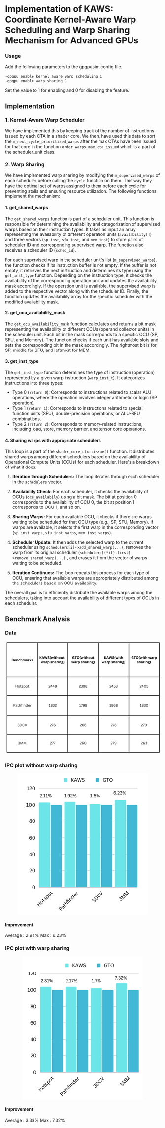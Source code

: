 # Implementation of KAWS: Coordinate Kernel-Aware Warp Scheduling and Warp Sharing Mechanism for Advanced GPUs

### Usage
Add the following parameters to the gpgpusim.config file.
```
-gpgpu_enable_kernel_aware_warp_scheduling 1
-gpgpu_enable_warp_sharing 1
```
Set the value to 1 for enabling and 0 for disabling the feature.

## Implementation

### 1. Kernel-Aware Warp Scheduler
We have implemented this by keeping track of the number of instructions issued by each CTA in a shader core. We then, have used this data to sort the `m_next_cycle_prioritized_warps` after the max CTAs have been issued for that core in the function `order_warps_max_cta_issued` which is a part of the scheduler_unit class.

### 2. Warp Sharing
We have implemented warp sharing by modifying the `m_supervised_warps` of each scheduler before calling the `cycle` function on them. This way they have the optimal set of warps assigned to them before each cycle for preventing stalls and ensuring resource utilization.
The following functions implement the mechanism:

#### 1. get_shared_warps
The `get_shared_warps` function is part of a scheduler unit. This function is responsible for determining the availability and categorization of supervised warps based on their instruction types. It takes as input an array representing the availability of different operation units (`availability[]`) and three vectors (`sp_inst`, `sfu_inst`, and `mem_inst`) to store pairs of scheduler ID and corresponding supervised warp. The function also receives a scheduler ID (`sched_id`).

For each supervised warp in the scheduler unit's list (`m_supervised_warps`), the function checks if its instruction buffer is not empty. If the buffer is not empty, it retrieves the next instruction and determines its type using the `get_inst_type` function. Depending on the instruction type, it checks the availability of the corresponding operation unit and updates the availability mask accordingly. If the operation unit is available, the supervised warp is added to the respective vector along with the scheduler ID. Finally, the function updates the availability array for the specific scheduler with the modified availability mask.

#### 2. get_ocu_availability_mask
The `get_ocu_availability_mask` function calculates and returns a bit mask representing the availability of different OCUs (operand collector units) in the scheduler unit. Each bit in the mask corresponds to a specific OCU (SP, SFU, and Memory). The function checks if each unit has available slots and sets the corresponding bit in the mask accordingly.
The rightmost bit is for SP, middle for SFU, and leftmost for MEM.

#### 3. get_inst_type
The `get_inst_type` function determines the type of instruction (operation) represented by a given warp instruction (`warp_inst_t`). It categorizes instructions into three types: 

- Type 0 (`return 0`): Corresponds to instructions related to scalar ALU operations, where the operation involves integer arithmetic or logic (SP operation).
- Type 1 (`return 1`): Corresponds to instructions related to special function units (SFU), double-precision operations, or ALU-SFU combinations.
- Type 2 (`return 2`): Corresponds to memory-related instructions, including load, store, memory barrier, and tensor core operations.

#### 4. Sharing warps with appropriate schedulers
This loop is a part of the `shader_core_ctx::issue()` function. It distributes shared warps among different schedulers based on the availability of Operational Compute Units (OCUs) for each scheduler. Here's a breakdown of what it does:

1. **Iteration through Schedulers:** The loop iterates through each scheduler in the `schedulers` vector.

2. **Availability Check:** For each scheduler, it checks the availability of OCUs (`ocu_availabily`) using a bit mask. The bit at position 0 corresponds to the availability of OCU 0, the bit at position 1 corresponds to OCU 1, and so on.

3. **Sharing Warps:** For each available OCU, it checks if there are warps waiting to be scheduled for that OCU type (e.g., SP, SFU, Memory). If warps are available, it selects the first warp in the corresponding vector (`sp_inst_warps`, `sfu_inst_warps`, `mem_inst_warps`).

4. **Scheduler Update:** It then adds the selected warp to the current scheduler using `schedulers[i]->add_shared_warp(...)`, removes the warp from its original scheduler (`schedulers[(*it).first]->remove_shared_warp(...)`), and erases it from the vector of warps waiting to be scheduled.

5. **Iteration Continues:** The loop repeats this process for each type of OCU, ensuring that available warps are appropriately distributed among the schedulers based on OCU availability.

The overall goal is to efficiently distribute the available warps among the schedulers, taking into account the availability of different types of OCUs in each scheduler.

## Benchmark Analysis

### Data
<p align="center">
  <img src="./KAWS%20(1).png?raw=true" /><br/>
</p>

### IPC plot without warp sharing
<p align="center">
  <img src="./2.11%25%20(1).png?raw=true" /><br/>
</p>

#### Improvement
Average : 2.94%    Max : 6.23%

### IPC plot with warp sharing
<p align="center">
  <img src="./2.11%25.png?raw=true" /><br/>
</p>

#### Improvement
Average : 3.38%    Max : 7.32%
